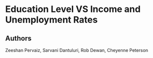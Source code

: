 # Education Level VS Income and Unemployment Rates
## Authors
Zeeshan Pervaiz, Sarvani Dantuluri, Rob Dewan, Cheyenne Peterson
